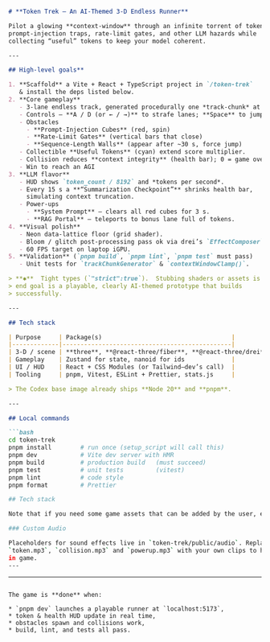 ````markdown
# **Token Trek — An AI-Themed 3-D Endless Runner**

Pilot a glowing **context-window** through an infinite torrent of tokens, dodging
prompt-injection traps, rate-limit gates, and other LLM hazards while
collecting “useful” tokens to keep your model coherent.

---

## High-level goals**

1. **Scaffold** a Vite + React + TypeScript project in `/token-trek`  
   & install the deps listed below.  
2. **Core gameplay**  
   - 3-lane endless track, generated procedurally one *track-chunk* at a time.  
   - Controls ― **A / D (or ← / →)** to strafe lanes; **Space** to jump.  
   - Obstacles  
     - **Prompt-Injection Cubes** (red, spin)  
     - **Rate-Limit Gates** (vertical bars that close)  
     - **Sequence‐Length Walls** (appear after ~30 s, force jump)  
   - Collectible **Useful Tokens** (cyan) extend score multiplier.  
   - Collision reduces **context integrity** (health bar); 0 = game over.
   - Win to reach an AGI  
3. **LLM flavor**  
   - HUD shows `token_count / 8192` and *tokens per second*.  
   - Every 15 s a **“Summarization Checkpoint”** shrinks health bar,
     simulating context truncation.  
   - Power-ups  
     - **System Prompt** — clears all red cubes for 3 s.  
     - **RAG Portal** — teleports to bonus lane full of tokens.  
4. **Visual polish**  
   - Neon data-lattice floor (grid shader).  
   - Bloom / glitch post-processing pass ok via drei’s `EffectComposer`.  
   - 60 FPS target on laptop iGPU.  
5. **Validation** (`pnpm build`, `pnpm lint`, `pnpm test` must pass)  
   - Unit tests for `trackChunkGenerator` & `contextWindowClamp()`.

> **✱**  Tight types (`"strict":true`).  Stubbing shaders or assets is fine—the
> end goal is a playable, clearly AI-themed prototype that builds
> successfully.

---

## Tech stack

| Purpose     | Package(s)                                    |
|-------------|-----------------------------------------------|
| 3-D / scene | **three**, **@react-three/fiber**, **@react-three/drei** |
| Gameplay    | Zustand for state, nanoid for ids             |
| UI / HUD    | React + CSS Modules (or Tailwind—dev’s call)  |
| Tooling     | pnpm, Vitest, ESLint + Prettier, stats.js     |

> The Codex base image already ships **Node 20** and **pnpm**.

---

## Local commands

```bash
cd token-trek
pnpm install        # run once (setup_script will call this)
pnpm dev            # Vite dev server with HMR
pnpm build          # production build   (must succeed)
pnpm test           # unit tests         (vitest)
pnpm lint           # code style
pnpm format         # Prettier

## Tech stack

Note that if you need some game assets that can be added by the user, e.g. images or music, please specify this, leave placeholders and instruct the user.

### Custom Audio

Placeholders for sound effects live in `token-trek/public/audio`. Replace
`token.mp3`, `collision.mp3` and `powerup.mp3` with your own clips to hear them
in game.
---
````

---
```

The game is **done** when:

* `pnpm dev` launches a playable runner at `localhost:5173`,
* token & health HUD update in real time,
* obstacles spawn and collisions work,
* build, lint, and tests all pass.

```
```
